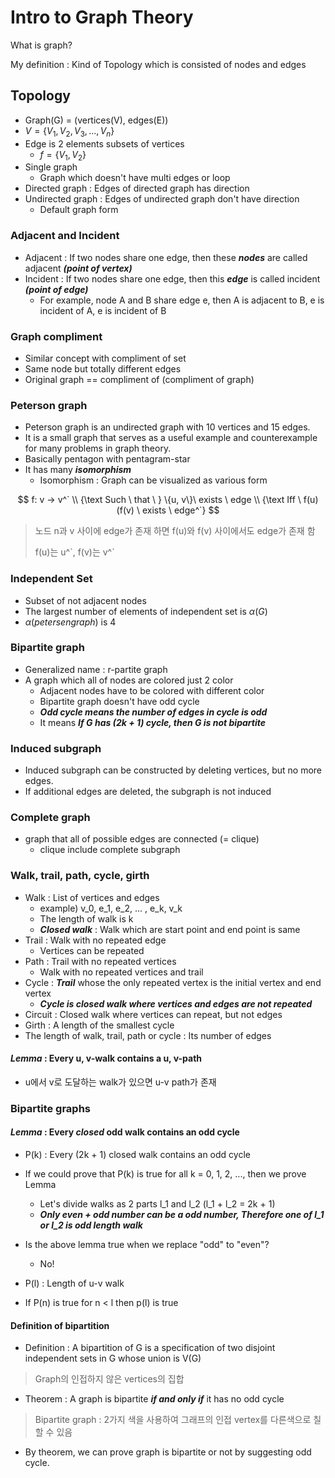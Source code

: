 # Intro to Graph Theory

What is graph?

My definition : Kind of Topology which is consisted of nodes and edges

## Topology

- Graph(G) = (vertices(V), edges(E))
- $V = \{ V_1, V_2, V_3, ..., V_n \}$
- Edge is 2 elements subsets of vertices
  - $f = \{V_1, V_2 \}$
- Single graph
  - Graph which doesn't have multi edges or loop
- Directed graph : Edges of directed graph has direction
- Undirected graph : Edges of undirected graph don't have direction
  - Default graph form

### Adjacent and Incident 

- Adjacent : If two nodes share one edge, then these ***nodes*** are called adjacent ***(point of vertex)***
- Incident : If two nodes share one edge, then this ***edge*** is called incident ***(point of edge)***
  - For example, node A and B share edge e, then A is adjacent to B, e is incident of A, e is incident of B

### Graph compliment

- Similar concept with compliment of set
- Same node but totally different edges
- Original graph == compliment of (compliment of graph)

### Peterson graph

- Peterson graph is an undirected graph with 10 vertices and 15 edges. 
- It is a small graph that serves as a useful example and counterexample for many problems in graph theory.
- Basically pentagon with pentagram-star
- It has many ***isomorphism***
  - Isomorphism : Graph can be visualized as various form

$$
f: v -> v^` \\
{\text Such \ that \ } \{u, v\}\ exists \ edge \\
{\text Iff \ f(u)(f(v) \ exists \ edge^`}
$$

> 노드 n과 v 사이에 edge가 존재 하면 f(u)와 f(v) 사이에서도 edge가 존재 함
>
> f(u)는 u^\`, f(v)는 v^\`

### Independent Set 

- Subset of not adjacent nodes
- The largest number of elements of independent set  is $\alpha(G)$
- $\alpha(petersen graph)$ is 4

### Bipartite graph

- Generalized name : r-partite graph
- A graph which all of nodes are colored just 2 color
  - Adjacent nodes have to be colored with different color
  - Bipartite graph doesn't have odd cycle
  - ***Odd cycle means the number of edges in cycle is odd***
  - It means ***If G has (2k + 1) cycle, then G is not bipartite***

### Induced subgraph

- Induced subgraph can be constructed by deleting vertices, but no more edges. 
- If additional edges are deleted, the subgraph is not induced

### Complete graph

- graph that all of possible edges are connected (= clique)
  - clique include complete subgraph

### Walk, trail, path, cycle, girth

- Walk : List of vertices and edges
  - example) v_0, e_1, e_2, ... , e_k, v_k
  - The length of walk is k
  - ***Closed walk*** : Walk which are start point and end point is same
- Trail : Walk with no repeated edge
  - Vertices can be repeated
- Path : Trail with no repeated vertices
  - Walk with no repeated vertices and trail
- Cycle : ***Trail*** whose the only repeated vertex is the initial vertex and end vertex
  - ***Cycle is closed walk where vertices and edges are not repeated***
- Circuit : Closed walk where vertices can repeat, but not edges
- Girth : A length of the smallest cycle
- The length of walk, trail, path or cycle : Its number of edges

#### ***Lemma*** : Every u, v-walk contains a u, v-path

- u에서 v로 도달하는 walk가 있으면 u-v path가 존재

### Bipartite graphs

#### ***Lemma*** : Every ***closed*** odd walk contains an odd cycle

- P(k) : Every (2k + 1) closed walk contains an odd cycle
- If we could prove that P(k) is true for all k = 0, 1, 2, ..., then we prove Lemma
  - Let's divide walks as 2 parts l_1 and l_2 (l_1 + l_2 = 2k + 1)
  - ***Only even + odd number can be a odd number, Therefore one of l_1 or l_2 is odd length walk***
- Is the above lemma true when we replace "odd" to "even"?
  - No!

- P(l) : Length of u-v walk
- If P(n) is true for n < l then p(l) is true

#### Definition of bipartition

- Definition : A bipartition of G is a specification of two disjoint independent sets in G whose union is V(G)

> Graph의 인접하지 않은 vertices의 집합

- Theorem : A graph is bipartite ***if and only if*** it has no odd cycle

> Bipartite graph : 2가지 색을 사용하여 그래프의 인접 vertex를 다른색으로 칠할 수 있음

- By theorem, we can prove graph is bipartite or not by suggesting odd cycle.